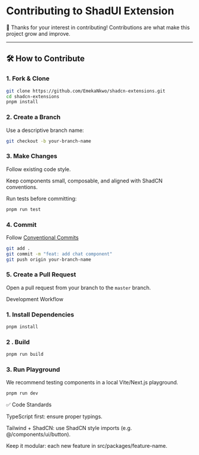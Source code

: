 # Contributing to ShadUI Extension

🎉 Thanks for your interest in contributing! Contributions are what make this project grow and improve.

---

## 🛠 How to Contribute

### 1. Fork & Clone

```bash
git clone https://github.com/EmekaNkwo/shadcn-extensions.git
cd shadcn-extensions
pnpm install
```

### 2. Create a Branch

Use a descriptive branch name:

```bash
git checkout -b your-branch-name
```

### 3. Make Changes

Follow existing code style.

Keep components small, composable, and aligned with ShadCN conventions.

Run tests before committing:

```bash
pnpm run test
```

### 4. Commit

Follow [Conventional Commits](https://www.conventionalcommits.org)

```bash
git add .
git commit -m "feat: add chat component"
git push origin your-branch-name
```

### 5. Create a Pull Request

Open a pull request from your branch to the `master` branch.

Development Workflow

### 1. Install Dependencies

```bash
pnpm install
```

### 2 . Build

```bash
pnpm run build
```

### 3. Run Playground

We recommend testing components in a local Vite/Next.js playground.

```bash
pnpm run dev
```

✅ Code Standards

TypeScript first: ensure proper typings.

Tailwind + ShadCN: use ShadCN style imports (e.g. @/components/ui/button).

Keep it modular: each new feature in src/packages/feature-name.
